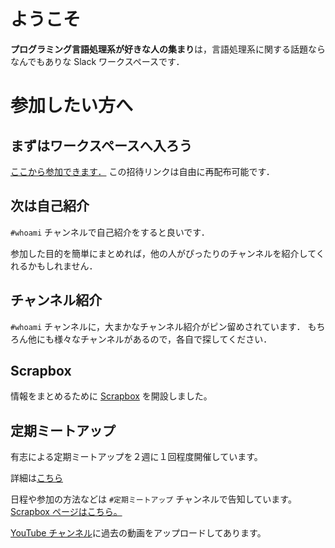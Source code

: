 # ようこそ

**プログラミング言語処理系が好きな人の集まり**は，言語処理系に関する話題ならなんでもありな Slack ワークスペースです．

# 参加したい方へ

## まずはワークスペースへ入ろう

[ここから参加できます．](https://prog-lang-sys-ja.slack.com/join/shared_invite/enQtNjg2NDgxMjIwMTMzLTM1NDA1NTZiZTQxMjZiNWYwZTY1MTFkYzM3YmNmMDM4YmRlZDU5Njc3ZTJlNzQ5MmEwYTk0YjdjNWUyMTZhMjQ)
この招待リンクは自由に再配布可能です．

## 次は自己紹介

``#whoami`` チャンネルで自己紹介をすると良いです．

参加した目的を簡単にまとめれば，他の人がぴったりのチャンネルを紹介してくれるかもしれません．

## チャンネル紹介

``#whoami`` チャンネルに，大まかなチャンネル紹介がピン留めされています．
もちろん他にも様々なチャンネルがあるので，各自で探してください．

## Scrapbox

情報をまとめるために [Scrapbox](https://scrapbox.io/prog-lang-sys-ja/) を開設しました。

## 定期ミートアップ

有志による定期ミートアップを２週に１回程度開催しています。

詳細は[こちら](meetup.md)

日程や参加の方法などは ``#定期ミートアップ`` チャンネルで告知しています。[Scrapbox ページはこちら。](https://scrapbox.io/prog-lang-sys-ja/%E5%AE%9A%E6%9C%9F%E3%83%9F%E3%83%BC%E3%83%88%E3%82%A2%E3%83%83%E3%83%97)

[YouTube チャンネル](https://www.youtube.com/channel/UCgb02BlIypK-283D46-C3lw)に過去の動画をアップロードしてあります。

